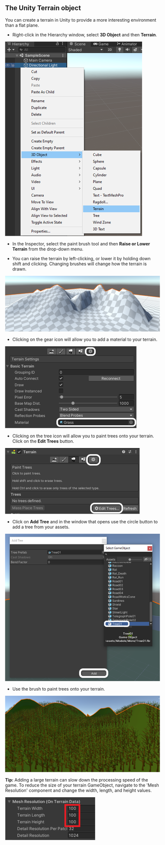 ## The Unity Terrain object

You can create a terrain in Unity to provide a more interesting environment than a flat plane.

- Right-click in the Hierarchy window, select **3D Object** and then **Terrain**.

![Terrain object selected from the 3D Object menu.](images/create-terrain.png)

- In the Inspector, select the paint brush tool and then **Raise or Lower Terrain** from the drop-down menu.

- You can raise the terrain by left-clicking, or lower it by holding down shift and clicking. Changing brushes will change how the terrain is drawn.

![The terrain object with different heights.](images/terrain.png)

- Clicking on the gear icon will allow you to add a material to your terrain.

![Grass material selected for the terrain.](images/terrain-material.png)

- Clicking on the tree icon will allow you to paint trees onto your terrain. Click on the **Edit Trees** button.

![Edit trees button highlighted in the Inspector.](images/edit-trees.png)

- Click on **Add Tree** and in the window that opens use the circle button to add a tree from your assets.

![Add tree button selected and a tree chosen.](images/add-tree.png)

- Use the brush to paint trees onto your terrain.

![Trees added to the terrain.](images/trees-terrain.png)

**Tip:** Adding a large terrain can slow down the processing speed of the game. To reduce the size of your terrain GameObject, navigate to the 'Mesh Resolution' component and change the width, length, and height values.

![The Mesh Resolution component with the Terrain Width, Terrain Length, and Terrain Height all set to '100'.](images/mesh-terrain.png)
